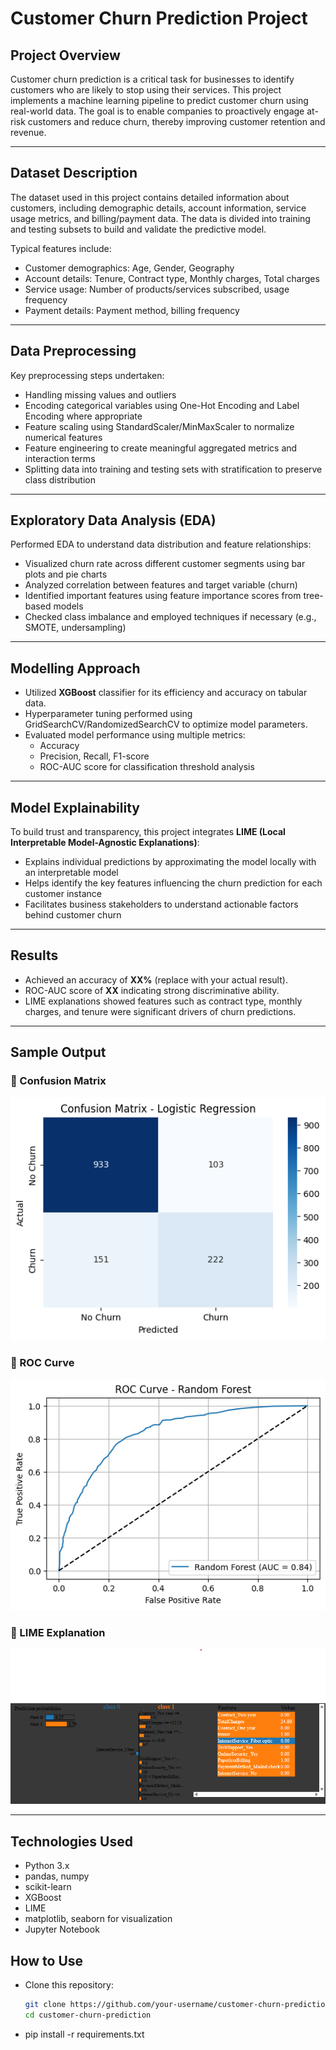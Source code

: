 # Customer Churn Prediction Project

## Project Overview

Customer churn prediction is a critical task for businesses to identify customers who are likely to stop using their services. This project implements a machine learning pipeline to predict customer churn using real-world data. The goal is to enable companies to proactively engage at-risk customers and reduce churn, thereby improving customer retention and revenue.

---

## Dataset Description

The dataset used in this project contains detailed information about customers, including demographic details, account information, service usage metrics, and billing/payment data. The data is divided into training and testing subsets to build and validate the predictive model.

Typical features include:

- Customer demographics: Age, Gender, Geography
- Account details: Tenure, Contract type, Monthly charges, Total charges
- Service usage: Number of products/services subscribed, usage frequency
- Payment details: Payment method, billing frequency

---

## Data Preprocessing

Key preprocessing steps undertaken:

- Handling missing values and outliers
- Encoding categorical variables using One-Hot Encoding and Label Encoding where appropriate
- Feature scaling using StandardScaler/MinMaxScaler to normalize numerical features
- Feature engineering to create meaningful aggregated metrics and interaction terms
- Splitting data into training and testing sets with stratification to preserve class distribution

---

## Exploratory Data Analysis (EDA)

Performed EDA to understand data distribution and feature relationships:

- Visualized churn rate across different customer segments using bar plots and pie charts
- Analyzed correlation between features and target variable (churn)
- Identified important features using feature importance scores from tree-based models
- Checked class imbalance and employed techniques if necessary (e.g., SMOTE, undersampling)

---

## Modelling Approach

- Utilized **XGBoost** classifier for its efficiency and accuracy on tabular data.
- Hyperparameter tuning performed using GridSearchCV/RandomizedSearchCV to optimize model parameters.
- Evaluated model performance using multiple metrics:
  - Accuracy
  - Precision, Recall, F1-score
  - ROC-AUC score for classification threshold analysis

---

## Model Explainability

To build trust and transparency, this project integrates **LIME (Local Interpretable Model-Agnostic Explanations)**:

- Explains individual predictions by approximating the model locally with an interpretable model
- Helps identify the key features influencing the churn prediction for each customer instance
- Facilitates business stakeholders to understand actionable factors behind customer churn

---

## Results

- Achieved an accuracy of **XX%** (replace with your actual result).
- ROC-AUC score of **XX** indicating strong discriminative ability.
- LIME explanations showed features such as contract type, monthly charges, and tenure were significant drivers of churn predictions.

---

## Sample Output

### 📌 Confusion Matrix
![Confusion Matrix](sample_output/confusion_matrix.png)

### 📌 ROC Curve
![ROC Curve](sample_output/roc_curve.png)

### 📌 LIME Explanation
![LIME Explanation](sample_output/lime_explanation.png)

---

## Technologies Used

- Python 3.x
- pandas, numpy
- scikit-learn
- XGBoost
- LIME
- matplotlib, seaborn for visualization
- Jupyter Notebook

## How to Use

- Clone this repository:
   ```bash
   git clone https://github.com/your-username/customer-churn-prediction.git
   cd customer-churn-prediction
- pip install -r requirements.txt
